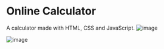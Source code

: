 # Online Calculator
A calculator made with HTML, CSS and JavaScript.
![image](https://user-images.githubusercontent.com/87016852/149613618-5daf514c-e2e5-4c14-ba08-d9783a9a938b.png)

![image](https://user-images.githubusercontent.com/87016852/149613637-42ea73b1-1b64-4ed4-9cd6-20a69c4c7c0f.png)
